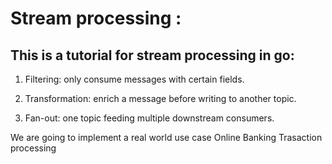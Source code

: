 # Stream processing :


## This is a tutorial for stream processing in go:

1. Filtering: only consume messages with certain fields.

2. Transformation: enrich a message before writing to another topic.

3. Fan-out: one topic feeding multiple downstream consumers.


We are going to implement a real world use case Online Banking Trasaction processing
